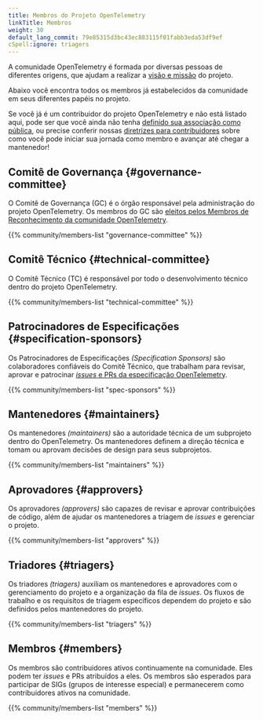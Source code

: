 ```yaml
---
title: Membros do Projeto OpenTelemetry
linkTitle: Membros
weight: 30
default_lang_commit: 79e85315d3bc43ec883115f01fabb3eda53df9ef
cSpell:ignore: triagers
---
```


A comunidade OpenTelemetry é formada por diversas pessoas de diferentes origens,
que ajudam a realizar a [visão e missão](/community/mission/) do projeto.

Abaixo você encontra todos os membros já estabelecidos da comunidade em seus
diferentes papéis no projeto.

Se você já é um contribuidor do projeto OpenTelemetry e não está listado aqui,
pode ser que você ainda não tenha
[definido sua associação como pública](https://docs.github.com/en/account-and-profile/setting-up-and-managing-your-personal-account-on-github/managing-your-membership-in-organizations/publicizing-or-hiding-organization-membership),
ou precise conferir nossas
[diretrizes para contribuidores](https://github.com/open-telemetry/community/blob/main/guides/contributor/membership.md)
sobre como você pode iniciar sua jornada como membro e avançar até chegar a
mantenedor!

## Comitê de Governança {#governance-committee}

O Comitê de Governança (GC) é o órgão responsável pela administração do projeto
OpenTelemetry. Os membros do GC são
[eleitos pelos Membros de Reconhecimento da comunidade OpenTelemetry](https://github.com/open-telemetry/community/blob/main/governance-charter.md#elections).

{{% community/members-list "governance-committee" %}}

## Comitê Técnico {#technical-committee}

O Comitê Técnico (TC) é responsável por todo o desenvolvimento técnico dentro do
projeto OpenTelemetry.

{{% community/members-list "technical-committee" %}}

## Patrocinadores de Especificações {#specification-sponsors}

Os Patrocinadores de Especificações _(Specification Sponsors)_ são colaboradores
confiáveis do Comitê Técnico, que trabalham para revisar, aprovar e patrocinar
[_issues_ e PRs da especificação OpenTelemetry](/docs/specs/otel/).

{{% community/members-list "spec-sponsors" %}}

## Mantenedores {#maintainers}

Os mantenedores _(maintainers)_ são a autoridade técnica de um subprojeto dentro
do OpenTelemetry. Os mantenedores definem a direção técnica e tomam ou aprovam
decisões de design para seus subprojetos.

{{% community/members-list "maintainers" %}}

## Aprovadores {#approvers}

Os aprovadores _(approvers)_ são capazes de revisar e aprovar contribuições de
código, além de ajudar os mantenedores a triagem de _issues_ e gerenciar o
projeto.

{{% community/members-list "approvers" %}}

## Triadores {#triagers}

Os triadores _(triagers)_ auxiliam os mantenedores e aprovadores com o
gerenciamento do projeto e a organização da fila de _issues_. Os fluxos de
trabalho e os requisitos de triagem específicos dependem do projeto e são
definidos pelos mantenedores do projeto.

{{% community/members-list "triagers" %}}

## Membros {#members}

Os membros são contribuidores ativos continuamente na comunidade. Eles podem ter
_issues_ e PRs atribuídos a eles. Os membros são esperados para participar de
SIGs (grupos de interesse especial) e permanecerem como contribuidores ativos na
comunidade.

{{% community/members-list "members" %}}
